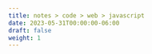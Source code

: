 ```yaml
---
title: notes > code > web > javascript
date: 2023-05-31T00:00:00-06:00
draft: false
weight: 1
---
```

